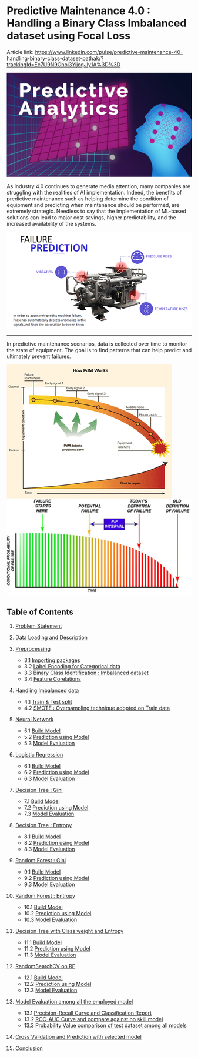 # Predictive Maintenance 4.0 : Handling a Binary Class Imbalanced dataset using Focal Loss

Article link:
https://www.linkedin.com/pulse/predictive-maintenance-40-handling-binary-class-dataset-pathak/?trackingId=Ec7U9N9Ohoi3YijeqJly1A%3D%3D



<img src="https://github.com/pathakchiranjit/Machine-Learning/blob/main/Classification/Machine_Failure/Pics/predictive_model.jpg?raw=true" />


As Industry 4.0 continues to generate media attention, many companies are struggling with the realities of AI implementation. Indeed, the benefits of predictive maintenance such as helping determine the condition of equipment and predicting when maintenance should be performed, are extremely strategic. Needless to say that the implementation of ML-based solutions can lead to major cost savings, higher predictability, and the increased availability of the systems.

<img src="https://github.com/pathakchiranjit/Machine-Learning/blob/main/Classification/Machine_Failure/Pics/prediction.png?raw=true"/>

---

In predictive maintenance scenarios, data is collected over time to monitor the state of equipment. The goal is to find patterns that can help predict and ultimately prevent failures.

<img src="https://github.com/pathakchiranjit/Machine-Learning/blob/main/Classification/Machine_Failure/Pics/reliable%20plant.gif?raw=true"/>

<img src="https://github.com/pathakchiranjit/Machine-Learning/blob/main/Classification/Machine_Failure/Pics/ptof1.png?raw=true"/>



## Table of Contents

1. [Problem Statement](#section1)<br>

2. [Data Loading and Description](#section2)<br>

3. [Preprocessing](#section3)<br>
    - 3.1 [Importing packages](#section301)<br>
    - 3.2 [Label Encoding for Categorical data](#section302)<br>
    - 3.3 [Binary Class Identification : Imbalanced dataset](#section303)<br>
    - 3.4 [Feature Corelations](#section304)<br>

4. [Handling Imbalanced data](#section4)<br>
    - 4.1 [Train & Test split](#section401)<br>
    - 4.2 [SMOTE : Oversampling technique adopted on Train data](#section402)<br>

5. [Neural Network](#section5)<br>
    - 5.1 [Build Model](#section501)<br>
    - 5.2 [Prediction using Model](#section502)<br> 
    - 5.3 [Model Evaluation](#section503)<br> 
  
6. [Logistic Regression](#section6)<br>
    - 6.1 [Build Model](#section601)<br>
    - 6.2 [Prediction using Model](#section602)<br> 
    - 6.3 [Model Evaluation](#section603)<br> 
    
7. [Decision Tree : Gini](#section7)<br>
    - 7.1 [Build Model](#section701)<br>
    - 7.2 [Prediction using Model](#section702)<br> 
    - 7.3 [Model Evaluation](#section703)<br>
	
8. [Decision Tree : Entropy](#section8)<br>
    - 8.1 [Build Model](#section801)<br>
    - 8.2 [Prediction using Model](#section802)<br> 
    - 8.3 [Model Evaluation](#section803)<br>
	
9. [Random Forest : Gini](#section9)<br>
    - 9.1 [Build Model](#section901)<br>
    - 9.2 [Prediction using Model](#section902)<br> 
    - 9.3 [Model Evaluation](#section903)<br>
	
10. [Random Forest : Entropy](#section10)<br>
    - 10.1 [Build Model](#section1001)<br>
    - 10.2 [Prediction using Model](#section1002)<br> 
    - 10.3 [Model Evaluation](#section1003)<br>
	
11. [Decision Tree with Class weight and Entropy](#section11)<br>
    - 11.1 [Build Model](#section1101)<br>
    - 11.2 [Prediction using Model](#section1102)<br> 
    - 11.3 [Model Evaluation](#section1103)<br>
	
12. [RandomSearchCV on RF](#section12)<br>
    - 12.1 [Build Model](#section1201)<br>
    - 12.2 [Prediction using Model](#section1202)<br> 
    - 12.3 [Model Evaluation](#section1203)<br>
	
13. [Model Evaluation among all the employed model](#section13)<br>
    - 13.1 [Precision-Recall Curve and Classification Report](#section1301)<br>
    - 13.2 [ROC-AUC Curve and compare against no skill model](#section1302)<br>
    - 13.3 [Probability Value comparison of test dataset among all models](#section1303)<br>
	
14. [Cross Validation and Prediction with selected model](#section14)<br>

15. [Conclusion](#section15)<br>


